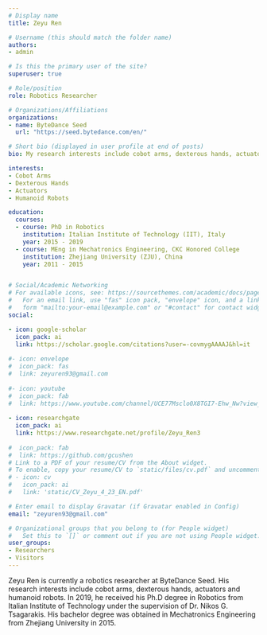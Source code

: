 ```yaml
---
# Display name
title: Zeyu Ren

# Username (this should match the folder name)
authors:
- admin

# Is this the primary user of the site?
superuser: true

# Role/position
role: Robotics Researcher

# Organizations/Affiliations
organizations:
- name: ByteDance Seed
  url: "https://seed.bytedance.com/en/"

# Short bio (displayed in user profile at end of posts)
bio: My research interests include cobot arms, dexterous hands, actuators and humanoid robots.

interests:
- Cobot Arms
- Dexterous Hands
- Actuators
- Humanoid Robots

education:
  courses:
  - course: PhD in Robotics
    institution: Italian Institute of Technology (IIT), Italy
    year: 2015 - 2019
  - course: MEng in Mechatronics Engineering, CKC Honored College
    institution: Zhejiang University (ZJU), China
    year: 2011 - 2015


# Social/Academic Networking
# For available icons, see: https://sourcethemes.com/academic/docs/page-builder/#icons
#   For an email link, use "fas" icon pack, "envelope" icon, and a link in the
#   form "mailto:your-email@example.com" or "#contact" for contact widget.
social:

- icon: google-scholar
  icon_pack: ai
  link: https://scholar.google.com/citations?user=-covmygAAAAJ&hl=it
  
#- icon: envelope
#  icon_pack: fas
#  link: zeyuren93@gmail.com
  
#- icon: youtube
#  icon_pack: fab
#  link: https://www.youtube.com/channel/UCE77Msclo0X8TGI7-Ehw_Nw?view_as=subscriber
  
- icon: researchgate
  icon_pack: ai
  link: https://www.researchgate.net/profile/Zeyu_Ren3
  
#  icon_pack: fab
#  link: https://github.com/gcushen
# Link to a PDF of your resume/CV from the About widget.
# To enable, copy your resume/CV to `static/files/cv.pdf` and uncomment the lines below.
# - icon: cv
#   icon_pack: ai
#   link: 'static/CV_Zeyu_4_23_EN.pdf'

# Enter email to display Gravatar (if Gravatar enabled in Config)
email: "zeyuren93@gmail.com"

# Organizational groups that you belong to (for People widget)
#   Set this to `[]` or comment out if you are not using People widget.
user_groups:
- Researchers
- Visitors
---
```


Zeyu Ren is currently a robotics researcher at ByteDance Seed. His research interests include cobot arms, dexterous hands, actuators and humanoid robots. In 2019, he received his Ph.D degree in Robotics from Italian Institute of Technology under the supervision of Dr. Nikos G. Tsagarakis. His bachelor degree was obtained in Mechatronics Engineering from Zhejiang University in 2015.
